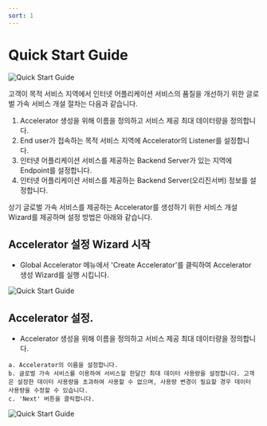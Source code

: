 ```yaml
---
sort: 1
---
```


# Quick Start Guide

![Quick Start Guide](https://gexpressman.github.io/images/QuickStart_guide.png)

고객이 목적 서비스 지역에서 인터넷 어플리케이션 서비스의 품질을 개선하기 위한 글로벌 가속 서비스 개설 절차는 다음과 같습니다.


1. Accelerator 생성을 위해 이름을 정의하고 서비스 제공 최대 데이터량을 정의합니다.
2. End user가 접속하는 목적 서비스 지역에 Accelerator의 Listener를 설정합니다. 
3. 인터넷 어플리케이션 서비스를 제공하는 Backend Server가 있는 지역에 Endpoint를 설정합니다.
4. 인터넷 어플리케이션 서비스를 제공하는 Backend Server(오리진서버) 정보를 설정합니다.    

상기 글로벌 가속 서비스를 제공하는 Accelerator를 생성하기 위한 서비스 개설 Wizard를 제공하며 설정 방법은 아래와 같습니다.

## Accelerator 설정 Wizard 시작
* Global Accelerator 메뉴에서 'Create Accelerator'를 클릭하여 Accelerator 생성 Wizard를 실행 시킵니다.

![Quick Start Guide](https://gexpressman.github.io/images/QuickStart_Wizard_exec.png)

## Accelerator 설정.
* Accelerator 생성을 위해 이름을 정의하고 서비스 제공 최대 데이터량을 정의합니다.
```
a. Accelerator의 이름을 설정합니다.
b. 글로벌 가속 서비스를 이용하여 서비스할 한달간 최대 데이터 사용량을 설정합니다. 고객은 설정한 데이터 사용량을 초과하여 사용할 수 없으며, 사용량 변경이 필요할 경우 데이터 사용량을 수정할 수 있습니다.
c. 'Next' 버튼을 클릭합니다.
```
![Quick Start Guide](https://gexpressman.github.io/images/QuickStart_Wizard_Accelerator.png)
  
